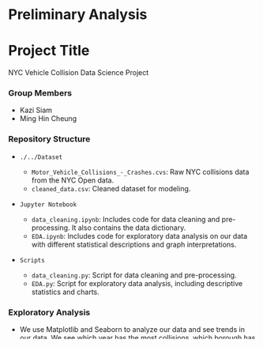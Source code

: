 # Preliminary Analysis

# Project Title
NYC Vehicle Collision Data Science Project

### Group Members
- Kazi Siam
- Ming Hin Cheung

### Repository Structure
- `./../Dataset`
  - `Motor_Vehicle_Collisions_-_Crashes.cvs`: Raw NYC collisions data from the NYC Open data.
  - `cleaned_data.csv`: Cleaned dataset for modeling.

- `Jupyter Notebook` 
  - `data_cleaning.ipynb`: Includes code for data cleaning and pre-processing. It also contains the data dictionary. 
  - `EDA.ipynb`: Includes code for exploratory data analysis on our data with different statistical descriptions and graph interpretations.

- `Scripts`
  - `data_cleaning.py`: Script for data cleaning and pre-processing.
  - `EDA.py`: Script for exploratory data analysis, including descriptive statistics and charts.

### Exploratory Analysis
- We use Matplotlib and Seaborn to analyze our data and see trends in our data. We see which year has the most collisions, which borough has more collisions overall, how many people get killed each year. There are several features that we don’t need in our predictive model such as COLLISION ID, ZIP CODE, etc. that we have dropped in our “./Jupyter Notebook/logistic_regression.ipynb” and “./Jupyter Notebook/data_cleaning.ipynb” notebook. After analyzing and choosing the required features, we will use the Logistic Regression model for predicting borough. This model tends to work well with large datasets.

### Challenges
Describe any challenges you've encountered so far. Let me know if there's anything you need help with!

- The major challenges in this problem include dealing with a lot of missing values and choosing the right features. Fortunately, the dataset is huge so we will use the technique of dropping the null values in our target variable and filling the rest of the missing values in other columns with mean since there are no outliers detected.

### Future Work
Describe what work you are planning to complete for the final analysis.

- For future work, we will build a model for each of our problems such as:
  - Which borough would have more accidents in a given month?
  - Which borough would have more accidents in a given year?

### Contributions
Describe the contributions that each group member made.

- We worked as a team. We have done everything together via Zoom. Therefore, it was a 50/50 contribution.
